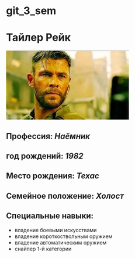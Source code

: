 # git_3_sem



# Тайлер Рейк

![](hqdefault.jpg)

## Профессия: _Наёмник_

## год рождений: _1982_

## Место рождения: _Техас_

## Семейное положение: _Холост_

## Специальные навыки:

* владение боевыми искусствами
* владение короткоствольным оружием
* владение автоматическим оружием
* снайпер 1-й категории

